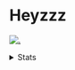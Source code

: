 # Heyzzz  

[![.](https://skillicons.dev/icons?i=js,ts,nextjs,nestjs,mongodb)](https://skillicons.dev)  

<details>
<summary>Stats</summary
<!--START_SECTION:waka-->

```txt
TypeScript   2 hrs 22 mins   ███████████████████░░░░░░   75.40 %
JavaScript   34 mins         ████▓░░░░░░░░░░░░░░░░░░░░   18.07 %
JSON         10 mins         █▒░░░░░░░░░░░░░░░░░░░░░░░   05.39 %
Prisma       1 min           ░░░░░░░░░░░░░░░░░░░░░░░░░   00.65 %
Bash         0 secs          ░░░░░░░░░░░░░░░░░░░░░░░░░   00.43 %
```

<!--END_SECTION:waka-->
</details>
